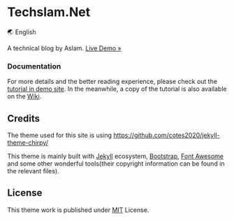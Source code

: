 # Techslam.Net

🌏 English

A technical blog by Aslam. [Live Demo »](https://techslam.net)



### Documentation

For more details and the better reading experience, please check out the [tutorial in demo site](https://chirpy.cotes.info/categories/tutorial/). In the meanwhile, a copy of the tutorial is also available on the [Wiki](https://github.com/cotes2020/jekyll-theme-chirpy/wiki).


## Credits
The theme used for this site is using <https://github.com/cotes2020/jekyll-theme-chirpy/>

This theme is mainly built with [Jekyll](https://jekyllrb.com/) ecosystem, [Bootstrap](https://getbootstrap.com/), [Font Awesome](https://fontawesome.com/) and some other wonderful tools(their copyright information can be found in the relevant files).

## License

This theme work is published under [MIT](https://github.com/cotes2020/jekyll-theme-chirpy/blob/master/LICENSE) License.